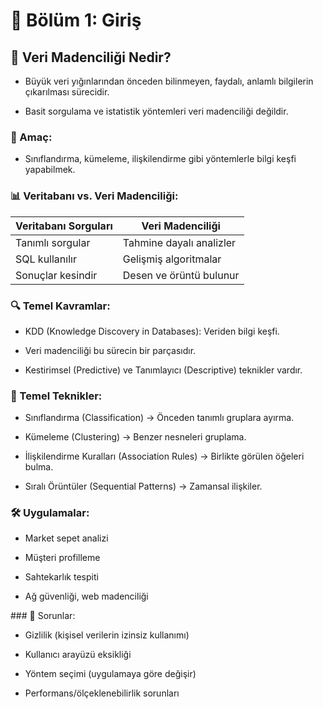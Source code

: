 # 📘 Bölüm 1: Giriş

## 📌 Veri Madenciliği Nedir?
- Büyük veri yığınlarından önceden bilinmeyen, faydalı, anlamlı bilgilerin çıkarılması sürecidir.

- Basit sorgulama ve istatistik yöntemleri veri madenciliği değildir.

### 🎯 Amaç:
- Sınıflandırma, kümeleme, ilişkilendirme gibi yöntemlerle bilgi keşfi yapabilmek.

### 📊 Veritabanı vs. Veri Madenciliği:

| Veritabanı Sorguları       |  Veri Madenciliği                |
|----------------------------|----------------------------------|
| Tanımlı sorgular           | Tahmine dayalı analizler         |
| SQL kullanılır             | Gelişmiş algoritmalar            |
| Sonuçlar kesindir          | Desen ve örüntü bulunur          |

### 🔍 Temel Kavramlar:
- KDD (Knowledge Discovery in Databases): Veriden bilgi keşfi.

- Veri madenciliği bu sürecin bir parçasıdır.

- Kestirimsel (Predictive) ve Tanımlayıcı (Descriptive) teknikler vardır.

### 📂 Temel Teknikler:
- Sınıflandırma (Classification) → Önceden tanımlı gruplara ayırma.

- Kümeleme (Clustering) → Benzer nesneleri gruplama.

- İlişkilendirme Kuralları (Association Rules) → Birlikte görülen öğeleri bulma.

- Sıralı Örüntüler (Sequential Patterns) → Zamansal ilişkiler.

### 🛠 Uygulamalar:
- Market sepet analizi

- Müşteri profilleme

- Sahtekarlık tespiti

- Ağ güvenliği, web madenciliği

### 🚨 Sorunlar:
- Gizlilik (kişisel verilerin izinsiz kullanımı)

- Kullanıcı arayüzü eksikliği

- Yöntem seçimi (uygulamaya göre değişir)

- Performans/ölçeklenebilirlik sorunları

